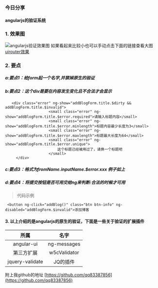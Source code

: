 <!--
author: 小莫
date: 2016-05-10
title: angularjs的验证系统,
tags: angularjs
category: anguarjs表单验证
status: publish
summary: 使用angularjs的验证系统来做前端验证需要注意的一些地方
-->

### 今日分享
#### angularjs的验证系统
### 1. 效果图
 ![angularjs验证效果图](./../img/validate.gif)
 如果看起来比较小也可以手动点击下面的链接查看大图  
 [uirouter效果](./../img/validate.gif)
### 2. 要点

##### a:要点1：给form起一个名字,并禁掉原生的验证
##### b:要点2：这个div是要在内容发生变化且不合法才会显示

```
   <div class="error" ng-show="addBlogForm.title.$dirty && addBlogForm.title.$invalid">
                    <small class="error" ng-show="addBlogForm.title.$error.required">请输入标题内容</small>
                    <small class="error" ng-show="addBlogForm.title.$error.minlength">标题内容最少长度为3</small>
                    <small class="error" ng-show="addBlogForm.title.$error.maxlength">标题最大长度为64</small>
                    <small class="error" ng-show="addBlogForm.title.$error.unique">
                        这个标题己经被用过了，请换一个标题吧
                    </small>
     </div>
```
##### c:要点3：格式为fromName.inputName.$error.xxx   例子如上

##### d:要点4：将提交按钮是否可用交给ng来判断:合法的时候才可用

>代码示例

```
 <button ng-click="addBlog()" class="btn btn-info" ng-disabled="addBlogForm.$invalid">添加博客
```
#### 3. 以上介绍的是angularjs的原生的验证，下面是一些关于验证的扩展插件
|所属|名字|
| :----: |:------:|
|angular-ui|  ng-messages|
|第三方扩展| w5cValidator|
|jquery-validate|JQ的插件|

附上我github的地址
   [https://github.com/qq83387856](https://github.com/qq83387856)
